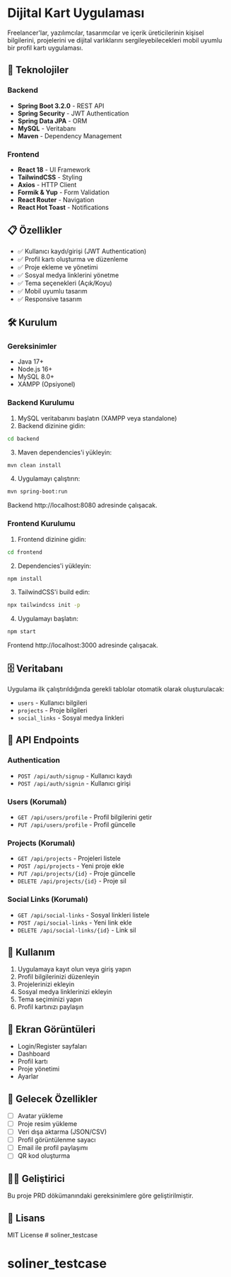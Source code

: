 # Dijital Kart Uygulaması

Freelancer'lar, yazılımcılar, tasarımcılar ve içerik üreticilerinin kişisel bilgilerini, projelerini ve dijital varlıklarını sergileyebilecekleri mobil uyumlu bir profil kartı uygulaması.

## 🚀 Teknolojiler

### Backend
- **Spring Boot 3.2.0** - REST API
- **Spring Security** - JWT Authentication
- **Spring Data JPA** - ORM
- **MySQL** - Veritabanı
- **Maven** - Dependency Management

### Frontend
- **React 18** - UI Framework
- **TailwindCSS** - Styling
- **Axios** - HTTP Client
- **Formik & Yup** - Form Validation
- **React Router** - Navigation
- **React Hot Toast** - Notifications

## 📋 Özellikler

- ✅ Kullanıcı kaydı/girişi (JWT Authentication)
- ✅ Profil kartı oluşturma ve düzenleme
- ✅ Proje ekleme ve yönetimi
- ✅ Sosyal medya linklerini yönetme
- ✅ Tema seçenekleri (Açık/Koyu)
- ✅ Mobil uyumlu tasarım
- ✅ Responsive tasarım

## 🛠️ Kurulum

### Gereksinimler
- Java 17+
- Node.js 16+
- MySQL 8.0+
- XAMPP (Opsiyonel)

### Backend Kurulumu

1. MySQL veritabanını başlatın (XAMPP veya standalone)
2. Backend dizinine gidin:
```bash
cd backend
```

3. Maven dependencies'i yükleyin:
```bash
mvn clean install
```

4. Uygulamayı çalıştırın:
```bash
mvn spring-boot:run
```

Backend http://localhost:8080 adresinde çalışacak.

### Frontend Kurulumu

1. Frontend dizinine gidin:
```bash
cd frontend
```

2. Dependencies'i yükleyin:
```bash
npm install
```

3. TailwindCSS'i build edin:
```bash
npx tailwindcss init -p
```

4. Uygulamayı başlatın:
```bash
npm start
```

Frontend http://localhost:3000 adresinde çalışacak.

## 🗄️ Veritabanı

Uygulama ilk çalıştırıldığında gerekli tablolar otomatik olarak oluşturulacak:

- `users` - Kullanıcı bilgileri
- `projects` - Proje bilgileri
- `social_links` - Sosyal medya linkleri

## 📱 API Endpoints

### Authentication
- `POST /api/auth/signup` - Kullanıcı kaydı
- `POST /api/auth/signin` - Kullanıcı girişi

### Users (Korumalı)
- `GET /api/users/profile` - Profil bilgilerini getir
- `PUT /api/users/profile` - Profil güncelle

### Projects (Korumalı)
- `GET /api/projects` - Projeleri listele
- `POST /api/projects` - Yeni proje ekle
- `PUT /api/projects/{id}` - Proje güncelle
- `DELETE /api/projects/{id}` - Proje sil

### Social Links (Korumalı)
- `GET /api/social-links` - Sosyal linkleri listele
- `POST /api/social-links` - Yeni link ekle
- `DELETE /api/social-links/{id}` - Link sil

## 🎨 Kullanım

1. Uygulamaya kayıt olun veya giriş yapın
2. Profil bilgilerinizi düzenleyin
3. Projelerinizi ekleyin
4. Sosyal medya linklerinizi ekleyin
5. Tema seçiminizi yapın
6. Profil kartınızı paylaşın

## 📸 Ekran Görüntüleri

- Login/Register sayfaları
- Dashboard
- Profil kartı
- Proje yönetimi
- Ayarlar

## 🚀 Gelecek Özellikler

- [ ] Avatar yükleme
- [ ] Proje resim yükleme
- [ ] Veri dışa aktarma (JSON/CSV)
- [ ] Profil görüntülenme sayacı
- [ ] Email ile profil paylaşımı
- [ ] QR kod oluşturma

## 👨‍💻 Geliştirici

Bu proje PRD dökümanındaki gereksinimlere göre geliştirilmiştir.

## 📄 Lisans

MIT License # soliner_testcase
# soliner_testcase
